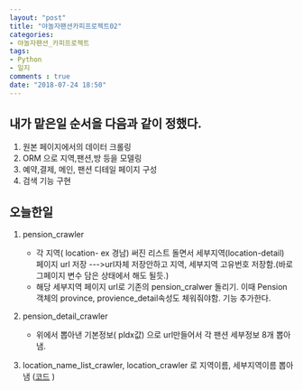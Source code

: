 ```yaml
---
layout: "post"
title: "야놀자팬션카피프로젝트02"    
categories:  
- 야놀자팬션_카피프로젝트      
tags:  
- Python    
- 일지       
comments : true    
date: "2018-07-24 18:50"  
---         
```

## 내가 맡은일  순서을 다음과 같이 정했다.        
1. 원본 페이지에서의 데이터 크롤링
2. ORM 으로 지역,팬션,방 등을 모델링
3. 예약,결제, 메인, 팬션 디테일 페이지 구성
4. 검색 기능 구현

## 오늘한일        

1. pension_crawler
   -  각 지역( location- ex 경남)  써진 리스트 돌면서 세부지역(location-detail) 페이지 url 저장 --->url자체 저장안하고 지역, 세부지역 고유번호 저장함.(바로 그페이지 변수 담은 상태에서 해도 될듯.)
    - 해당 세부지역 페이지 url로 기존의 pension_cralwer 돌리기.
        이때 Pension객체의 province, provience_detail속성도 체워줘야함. 기능 추가한다.   

2. pension_detail_crawler
    - 위에서 뽑아낸 기본정보( pldx값)  으로 url만들어서 각 팬션 세부정보 8개 뽑아냄.  
3.  location_name_list_crawler, location_crawler 로 지역이름, 세부지역이름 뽑아냄    ([코드](https://github.com/maro99/yapen_solo_test/commit/dc7ded3bd3a20863a2afb22c14d97befa37710b1) )


  

